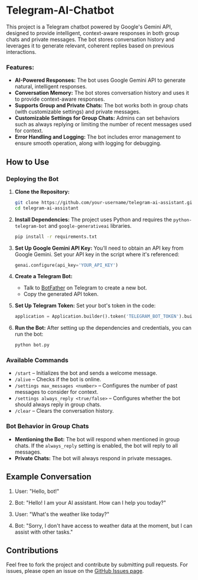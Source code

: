 # Telegram-AI-Chatbot
This project is a Telegram chatbot powered by Google's Gemini API, designed to provide intelligent, context-aware responses in both group chats and private messages. The bot stores conversation history and leverages it to generate relevant, coherent replies based on previous interactions.
### Features:
- **AI-Powered Responses:** The bot uses Google Gemini API to generate natural, intelligent responses.
- **Conversation Memory:** The bot stores conversation history and uses it to provide context-aware responses.
- **Supports Group and Private Chats:** The bot works both in group chats (with customizable settings) and private messages.
- **Customizable Settings for Group Chats:** Admins can set behaviors such as always replying or limiting the number of recent messages used for context.
- **Error Handling and Logging:** The bot includes error management to ensure smooth operation, along with logging for debugging.

## How to Use

### Deploying the Bot
1. **Clone the Repository:**
    ```bash
    git clone https://github.com/your-username/telegram-ai-assistant.git
    cd telegram-ai-assistant
    ```

2. **Install Dependencies:**
    The project uses Python and requires the `python-telegram-bot` and `google-generativeai` libraries.
    ```bash
    pip install -r requirements.txt
    ```

3. **Set Up Google Gemini API Key:**
    You’ll need to obtain an API key from Google Gemini. Set your API key in the script where it's referenced:
    ```python
    genai.configure(api_key='YOUR_API_KEY')
    ```

4. **Create a Telegram Bot:**
    - Talk to [BotFather](https://core.telegram.org/bots#botfather) on Telegram to create a new bot.
    - Copy the generated API token.

5. **Set Up Telegram Token:**
    Set your bot's token in the code:
    ```python
    application = Application.builder().token('TELEGRAM_BOT_TOKEN').build()
    ```

6. **Run the Bot:**
    After setting up the dependencies and credentials, you can run the bot:
    ```bash
    python bot.py
    ```

### Available Commands
- `/start` – Initializes the bot and sends a welcome message.
- `/alive` – Checks if the bot is online.
- `/settings max_messages <number>` – Configures the number of past messages to consider for context.
- `/settings always_reply <true/false>` – Configures whether the bot should always reply in group chats.
- `/clear` – Clears the conversation history.

### Bot Behavior in Group Chats
- **Mentioning the Bot:** The bot will respond when mentioned in group chats. If the `always_reply` setting is enabled, the bot will reply to all messages.
- **Private Chats:** The bot will always respond in private messages.

## Example Conversation

1. User: "Hello, bot!"
2. Bot: "Hello! I am your AI assistant. How can I help you today?"

1. User: "What's the weather like today?"
2. Bot: "Sorry, I don't have access to weather data at the moment, but I can assist with other tasks."

## Contributions
Feel free to fork the project and contribute by submitting pull requests. For issues, please open an issue on the [GitHub Issues page](https://github.com/your-username/telegram-ai-assistant/issues).
